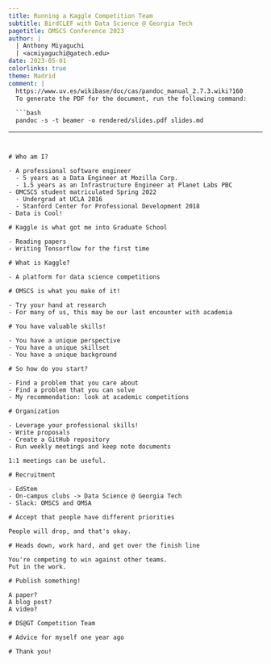 ```yaml
---
title: Running a Kaggle Competition Team
subtitle: BirdCLEF with Data Science @ Georgia Tech
pagetitle: OMSCS Conference 2023
author: |
  | Anthony Miyaguchi
  | <acmiyaguchi@gatech.edu>
date: 2023-05-01
colorlinks: true
theme: Madrid
comment: |
  https://www.uv.es/wikibase/doc/cas/pandoc_manual_2.7.3.wiki?160
  To generate the PDF for the document, run the following command:

  ```bash
  pandoc -s -t beamer -o rendered/slides.pdf slides.md
  ```
---
```


# Who am I?

- A professional software engineer
  - 5 years as a Data Engineer at Mozilla Corp.
  - 1.5 years as an Infrastructure Engineer at Planet Labs PBC
- OMCSCS student matriculated Spring 2022
  - Undergrad at UCLA 2016
  - Stanford Center for Professional Development 2018
- Data is Cool!

# Kaggle is what got me into Graduate School

- Reading papers
- Writing Tensorflow for the first time

# What is Kaggle?

- A platform for data science competitions

# OMSCS is what you make of it!

- Try your hand at research
- For many of us, this may be our last encounter with academia

# You have valuable skills!

- You have a unique perspective
- You have a unique skillset
- You have a unique background

# So how do you start?

- Find a problem that you care about
- Find a problem that you can solve
- My recommendation: look at academic competitions

# Organization

- Leverage your professional skills!
- Write proposals
- Create a GitHub repository
- Run weekly meetings and keep note documents

1:1 meetings can be useful.

# Recruitment

- EdStem
- On-campus clubs -> Data Science @ Georgia Tech
- Slack: OMSCS and OMSA

# Accept that people have different priorities

People will drop, and that's okay.

# Heads down, work hard, and get over the finish line

You're competing to win against other teams.
Put in the work.

# Publish something!

A paper?
A blog post?
A video?

# DS@GT Competition Team

# Advice for myself one year ago

# Thank you!

